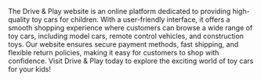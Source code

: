 The Drive & Play website is an online platform dedicated to providing high-quality toy cars for children. With a user-friendly interface, it offers a smooth shopping experience where customers can browse a wide range of toy cars, including model cars, remote control vehicles, and construction toys. Our website ensures secure payment methods, fast shipping, and flexible return policies, making it easy for customers to shop with confidence. Visit Drive & Play today to explore the exciting world of toy cars for your kids!

